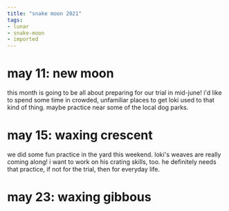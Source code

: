 ```yaml
---
title: "snake moon 2021"
tags:
- lunar
- snake-moon
- imported
---
```


# may 11: new moon
this month is going to be all about preparing for our trial in mid-june! i'd like to spend some time in crowded, unfamiliar places to get loki used to that kind of thing. maybe practice near some of the local dog parks.

# may 15: waxing crescent
we did some fun practice in the yard this weekend. loki's weaves are really coming along! i want to work on his crating skills, too. he definitely needs that practice, if not for the trial, then for everyday life.

# may 23: waxing gibbous